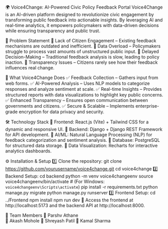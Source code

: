 🌍 Voice4Change: AI-Powered Civic Policy Feedback Portal
Voice4Change is an AI-driven platform designed to revolutionize civic engagement by transforming public feedback into actionable insights. By leveraging AI and real-time analytics, it empowers policymakers with data-driven decisions while ensuring transparency and public trust.

🚨 Problem Statement
🔴 Lack of Citizen Engagement – Existing feedback mechanisms are outdated and inefficient.
🔴 Data Overload – Policymakers struggle to process vast amounts of unstructured public input.
🔴 Delayed Decision-Making – Traditional feedback analysis is slow, leading to policy inaction.
🔴 Transparency Issues – Citizens rarely see how their feedback influences real change.

🚀 What Voice4Change Does
✅ Feedback Collection – Gathers input from web forms.
✅ AI-Powered Analysis – Uses NLP models to categorize responses and analyze sentiment at scale.
✅ Real-time Insights – Provides structured reports with data visualizations to highlight key public concerns.
✅ Enhanced Transparency – Ensures open communication between governments and citizens.
✅ Secure & Scalable – Implements enterprise-grade encryption for data privacy and security.

🛠 Technology Stack
🔹 Frontend: React.js (Vite) + Tailwind CSS for a dynamic and responsive UI.
🔹 Backend: Django + Django REST Framework for API development.
🔹 AI/ML: Natural Language Processing (NLP) for feedback categorization and sentiment analysis.
🔹 Database: PostgreSQL for structured data storage.
🔹 Data Visualization: Recharts for interactive analytics dashboards.

⚙️ Installation & Setup
1️⃣ Clone the repository:
git clone https://github.com/yourusername/voice4change.git
cd voice4change
2️⃣ Backend Setup:
cd backend
python -m venv voice4changeenv
source voice4changeenv/bin/activate  # (For Windows: `voice4changeenv\Scripts\activate`)
pip install -r requirements.txt
python manage.py migrate
python manage.py runserver
3️⃣ Frontend Setup:
cd ../Frontend
npm install
npm run dev
🚀 Access the frontend at http://localhost:5173 and the backend API at http://localhost:8000.

👥 Team Members
👤 Parshv Athane  
👤 Akash Mohole 
👤 Shreyash Patil
👤 Kamal Sharma

